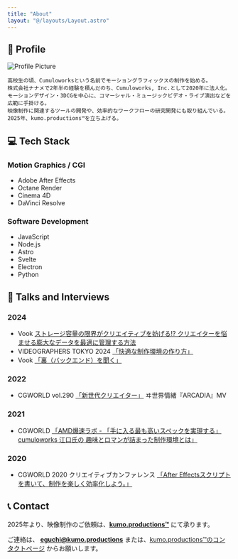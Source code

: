 ```yaml
---
title: "About"
layout: "@/layouts/Layout.astro"
---
```


## 📸 Profile

<div class="flex gap-4 items-start mt-10">
  <div class="w-1/4">
    <img
      src="/profile_pic.jpg"
      alt="Profile Picture"
      class="w-full aspect-square object-cover rounded"
    />
  </div>

  <div class="w-3/4">
  
    高校生の頃、Cumuloworksという名前でモーショングラフィックスの制作を始める。
    株式会社ナナメで2年半の経験を積んだのち、Cumuloworks, Inc.として2020年に法人化。
    モーションデザイン・3DCGを中心に、コマーシャル・ミュージックビデオ・ライブ演出などを広範に手掛ける。
    映像制作に関連するツールの開発や、効率的なワークフローの研究開発にも取り組んでいる。
    2025年、kumo.productions™を立ち上げる。
  </div>
</div>

## 💻 Tech Stack

### Motion Graphics / CGI

- Adobe After Effects
- Octane Render
- Cinema 4D
- DaVinci Resolve

### Software Development

- JavaScript
- Node.js
- Astro
- Svelte
- Electron
- Python

## 🎤 Talks and Interviews

### 2024

- Vook [ストレージ容量の限界がクリエイティブを妨げる⁉ クリエイターを悩ませる膨大なデータを最適に管理する方法](https://vook.vc/n/7699)
- VIDEOGRAPHERS TOKYO 2024 [「快適な制作環境の作り方」](http://cumulo.works/blogs/vgt2024)
- Vook [「裏（バックエンド）を聞く」](https://vook.vc/n/7157)

### 2022

- CGWORLD vol.290 [「新世代クリエイター」](https://cgworld.jp/magazine/cgw290.html) ヰ世界情緒『ARCADIA』MV

### 2021

- CGWORLD [「AMD爆速ラボ - 「手に入る最も高いスペックを実現する」 cumuloworks 江口氏の 趣味とロマンが詰まった制作環境とは」](https://cgworld.jp/special/promo/bakusokuamd/2021/07/30/%E3%80%8C%E6%89%8B%E3%81%AB%E5%85%A5%E3%82%8B%E6%9C%80%E3%82%82%E9%AB%98%E3%81%84%E3%82%B9%E3%83%9A%E3%83%83%E3%82%AF%E3%82%92%E5%AE%9F%E7%8F%BE%E3%81%99%E3%82%8B%E3%80%8D-cumuloworks-%E6%B1%9F/)

### 2020

- CGWORLD 2020 クリエイティブカンファレンス [「After Effectsスクリプトを書いて、制作を楽しく効率化しよう。」](https://cgworld.jp/special/cgwcc2020/schedule/cumuloworks/index.html)

## 📞 Contact

2025年より、映像制作のご依頼は、**[kumo.productions™](https://kumo.productions/)** にて承ります。

ご連絡は、 **[eguchi@kumo.productions](mailto:eguchi@kumo.productions)** または、[kumo.productions™のコンタクトページ](https://kumo.productions/ja/contact/) からお願いします。
